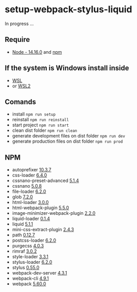 # setup-webpack-stylus-liquid
In progress ...

## Require
 - [Node - 14.16.0](https://nodejs.org/en/) and [npm](https://www.npmjs.com/get-npm)

## If the system is Windows install inside
 - [WSL](https://docs.microsoft.com/en-us/windows/wsl/install-win10)
 - or [WSL2](https://docs.microsoft.com/en-us/windows/wsl/wsl2-install)

## Comands
 - install `npm run setup`
 - reinstall `npm run reinstall`
 - start project `npm run start`
 - clean dist folder `npm run clean`
 - generate development files on dist folder `npm run dev`
 - generate production files on dist folder `npm run prod`

## NPM
  - autoprefixer [10.3.7](https://www.npmjs.com/package/autoprefixer)
  - css-loader [6.4.0](https://www.npmjs.com/package/css-loader)
  - cssnano-preset-advanced [5.1.4](https://www.npmjs.com/package/cssnano-preset-advanced)
  - cssnano [5.0.8](https://www.npmjs.com/package/cssnano)
  - file-loader [6.2.0](https://www.npmjs.com/package/file-loader)
  - glob [7.2.0](https://www.npmjs.com/package/glob)
  - html-loader [3.0.0](https://www.npmjs.com/package/html-loader)
  - html-webpack-plugin [5.5.0](https://www.npmjs.com/package/html-webpack-plugin)
  - image-minimizer-webpack-plugin [2.2.0](https://www.npmjs.com/package/image-minimizer-webpack-plugin)
  - liquid-loader [0.1.4](https://www.npmjs.com/package/liquid-loader)
  - liquid [5.1.1](https://www.npmjs.com/package/liquid)
  - mini-css-extract-plugin [2.4.3](https://www.npmjs.com/package/mini-css-extract-plugin)
  - path [0.12.7](https://www.npmjs.com/package/path)
  - postcss-loader [6.2.0](https://www.npmjs.com/package/postcss-loader)
  - purgecss [4.0.3](https://www.npmjs.com/package/purgecss)
  - rimraf [3.0.2](https://www.npmjs.com/package/rimraf)
  - style-loader [3.3.1](https://www.npmjs.com/package/style-loader)
  - stylus-loader [6.2.0](https://www.npmjs.com/package/stylus-loader)
  - stylus [0.55.0](https://www.npmjs.com/package/stylus)
  - webpack-dev-server [4.3.1](https://www.npmjs.com/package/webpack-dev-server)
  - webpack-cli [4.9.1](https://www.npmjs.com/package/webpack-cli)
  - webpack [5.60.0](https://www.npmjs.com/package/webpack)
